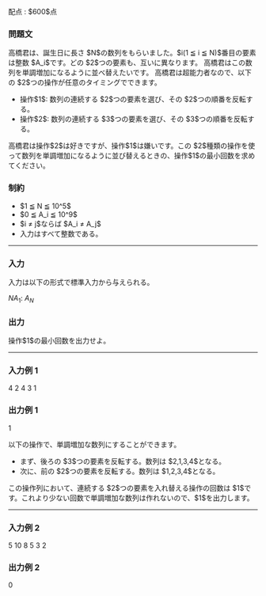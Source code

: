 
<div>

<span>

<span>

<p>
配点 : $600$点
</p>

<div>

<section>

### **問題文**

<p>
高橋君は、誕生日に長さ $N$の数列をもらいました。$i(1 ≦ i ≦ N)$番目の要素は整数 $A_i$です。どの $2$つの要素も、互いに異なります。
高橋君はこの数列を単調増加になるように並べ替えたいです。
高橋君は超能力者なので、以下の $2$つの操作が任意のタイミングでできます。
</p>

<ul>

<li>
操作$1$: 数列の連続する $2$つの要素を選び、その $2$つの順番を反転する。
</li>

<li>
操作$2$: 数列の連続する $3$つの要素を選び、その $3$つの順番を反転する。
</li>

</ul>

<p>
高橋君は操作$2$は好きですが、操作$1$は嫌いです。この $2$種類の操作を使って数列を単調増加になるように並び替えるときの、操作$1$の最小回数を求めてください。
</p>

</section>

</div>

<div>

<section>

### **制約**

<ul>

<li>
$1 ≦ N ≦ 10^5$
</li>

<li>
$0 ≦ A_i ≦ 10^9$
</li>

<li>
$i ≠ j$ならば $A_i ≠ A_j$
</li>

<li>
入力はすべて整数である。
</li>

</ul>

</section>

</div>

---

<div>

<div>

<section>

### **入力**

<p>
入力は以下の形式で標準入力から与えられる。
</p>

<div>

$N$$A_1$:
$A_N$
</div>

</section>

</div>

<div>

<section>

### **出力**

<p>
操作$1$の最小回数を出力せよ。
</p>

</section>

</div>

</div>

---

<div>

<section>

### **入力例 1**

<div>

4
2
4
3
1

</div>

</section>

</div>

<div>

<section>

### **出力例 1**

<div>

1

</div>

<p>
以下の操作で、単調増加な数列にすることができます。
</p>

<ul>

<li>
まず、後ろの $3$つの要素を反転する。数列は $2,1,3,4$となる。
</li>

<li>
次に、前の $2$つの要素を反転する。数列は $1,2,3,4$となる。
</li>

</ul>

<p>
この操作列において、連続する $2$つの要素を入れ替える操作の回数は $1$です。これより少ない回数で単調増加な数列は作れないので、$1$を出力します。
</p>

</section>

</div>

---

<div>

<section>

### **入力例 2**

<div>

5
10
8
5
3
2

</div>

</section>

</div>

<div>

<section>

### **出力例 2**

<div>

0

</div>

</section>

</div>

</span>

</span>

</div>

